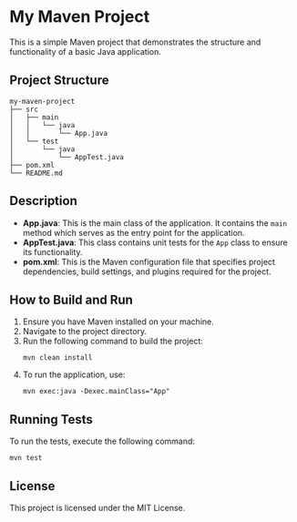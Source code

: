 # My Maven Project

This is a simple Maven project that demonstrates the structure and functionality of a basic Java application.

## Project Structure

```
my-maven-project
├── src
│   ├── main
│   │   └── java
│   │       └── App.java
│   └── test
│       └── java
│           └── AppTest.java
├── pom.xml
└── README.md
```

## Description

- **App.java**: This is the main class of the application. It contains the `main` method which serves as the entry point for the application.
- **AppTest.java**: This class contains unit tests for the `App` class to ensure its functionality.
- **pom.xml**: This is the Maven configuration file that specifies project dependencies, build settings, and plugins required for the project.

## How to Build and Run

1. Ensure you have Maven installed on your machine.
2. Navigate to the project directory.
3. Run the following command to build the project:
   ```
   mvn clean install
   ```
4. To run the application, use:
   ```
   mvn exec:java -Dexec.mainClass="App"
   ```

## Running Tests

To run the tests, execute the following command:
```
mvn test
```

## License

This project is licensed under the MIT License.